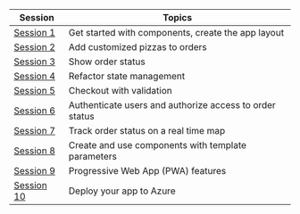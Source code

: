 | Session | Topics |
| ----- | ---- |
| [Session 1](/docs/01-components-and-layout.md) | Get started with components, create the app layout |
| [Session 2](/docs/02-customize-a-pizza.md) | Add customized pizzas to orders  |
| [Session 3](/docs/03-show-order-status.md) | Show order status |
| [Session 4](/docs/04-refactor-state-management.md) | Refactor state management |
| [Session 5](/docs/05-checkout-with-validation.md) | Checkout with validation |
| [Session 6](/docs/06-authentication-and-authorization.md) | Authenticate users and authorize access to order status |
| [Session 7](/docs/07-javascript-interop.md) | Track order status on a real time map |
| [Session 8](/docs/08-templated-components.md) | Create and use components with template parameters |
| [Session 9](/docs/09-progressive-web-app.md) | Progressive Web App (PWA) features |
| [Session 10](/docs/10-publish-and-deploy.md) | Deploy your app to Azure |
